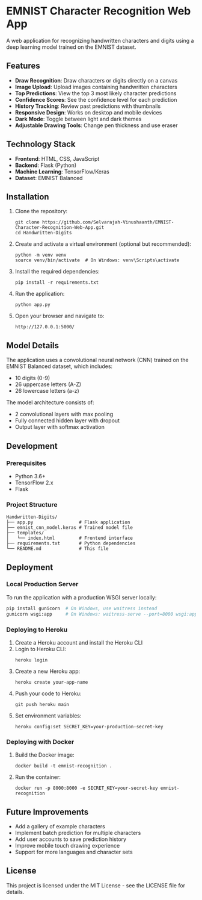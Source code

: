 # EMNIST Character Recognition Web App

A web application for recognizing handwritten characters and digits using a deep learning model trained on the EMNIST dataset.


## Features

- **Draw Recognition**: Draw characters or digits directly on a canvas
- **Image Upload**: Upload images containing handwritten characters
- **Top Predictions**: View the top 3 most likely character predictions
- **Confidence Scores**: See the confidence level for each prediction
- **History Tracking**: Review past predictions with thumbnails
- **Responsive Design**: Works on desktop and mobile devices
- **Dark Mode**: Toggle between light and dark themes
- **Adjustable Drawing Tools**: Change pen thickness and use eraser

## Technology Stack

- **Frontend**: HTML, CSS, JavaScript
- **Backend**: Flask (Python)
- **Machine Learning**: TensorFlow/Keras
- **Dataset**: EMNIST Balanced

## Installation

1. Clone the repository:
   ```
   git clone https://github.com/Selvarajah-Vinushaanth/EMNIST-Character-Recognition-Web-App.git
   cd Handwritten-Digits
   ```

2. Create and activate a virtual environment (optional but recommended):
   ```
   python -m venv venv
   source venv/bin/activate  # On Windows: venv\Scripts\activate
   ```

3. Install the required dependencies:
   ```
   pip install -r requirements.txt
   ```

4. Run the application:
   ```
   python app.py
   ```

5. Open your browser and navigate to:
   ```
   http://127.0.0.1:5000/
   ```

## Model Details

The application uses a convolutional neural network (CNN) trained on the EMNIST Balanced dataset, which includes:
- 10 digits (0-9)
- 26 uppercase letters (A-Z)
- 26 lowercase letters (a-z)

The model architecture consists of:
- 2 convolutional layers with max pooling
- Fully connected hidden layer with dropout
- Output layer with softmax activation

## Development

### Prerequisites

- Python 3.6+
- TensorFlow 2.x
- Flask

### Project Structure

```
Handwritten-Digits/
├── app.py                 # Flask application
├── emnist_cnn_model.keras # Trained model file
├── templates/
│   └── index.html         # Frontend interface
├── requirements.txt       # Python dependencies
└── README.md              # This file
```

## Deployment

### Local Production Server

To run the application with a production WSGI server locally:

```bash
pip install gunicorn  # On Windows, use waitress instead
gunicorn wsgi:app     # On Windows: waitress-serve --port=8000 wsgi:app
```

### Deploying to Heroku

1. Create a Heroku account and install the Heroku CLI
2. Login to Heroku CLI:
   ```
   heroku login
   ```
3. Create a new Heroku app:
   ```
   heroku create your-app-name
   ```
4. Push your code to Heroku:
   ```
   git push heroku main
   ```
5. Set environment variables:
   ```
   heroku config:set SECRET_KEY=your-production-secret-key
   ```

### Deploying with Docker

1. Build the Docker image:
   ```
   docker build -t emnist-recognition .
   ```
2. Run the container:
   ```
   docker run -p 8000:8000 -e SECRET_KEY=your-secret-key emnist-recognition
   ```

## Future Improvements

- Add a gallery of example characters
- Implement batch prediction for multiple characters
- Add user accounts to save prediction history
- Improve mobile touch drawing experience
- Support for more languages and character sets

## License

This project is licensed under the MIT License - see the LICENSE file for details.
